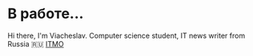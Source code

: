 # В работе...
Hi there, I'm Viacheslav. Computer science student, IT news writer from Russia 🇷🇺 [ITMO](https://itmo.ru/)

